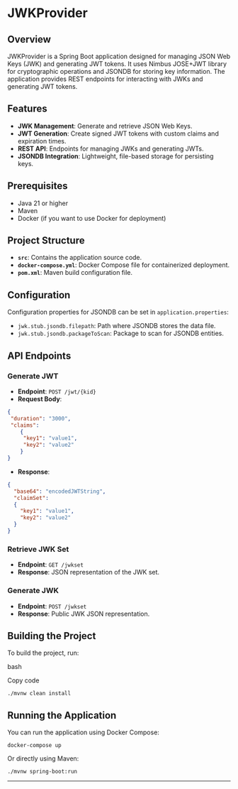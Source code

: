 JWKProvider
===========

Overview
--------

JWKProvider is a Spring Boot application designed for managing JSON Web Keys (JWK) and generating JWT tokens. It uses Nimbus JOSE+JWT library for cryptographic operations and JSONDB for storing key information. The application provides REST endpoints for interacting with JWKs and generating JWT tokens.

Features
--------

*   **JWK Management**: Generate and retrieve JSON Web Keys.
*   **JWT Generation**: Create signed JWT tokens with custom claims and expiration times.
*   **REST API**: Endpoints for managing JWKs and generating JWTs.
*   **JSONDB Integration**: Lightweight, file-based storage for persisting keys.

Prerequisites
-------------

*   Java 21 or higher
*   Maven
*   Docker (if you want to use Docker for deployment)

Project Structure
-----------------

*   **`src`**: Contains the application source code.
*   **`docker-compose.yml`**: Docker Compose file for containerized deployment.
*   **`pom.xml`**: Maven build configuration file.

Configuration
-------------

Configuration properties for JSONDB can be set in `application.properties`:

*   `jwk.stub.jsondb.filepath`: Path where JSONDB stores the data file.
*   `jwk.stub.jsondb.packageToScan`: Package to scan for JSONDB entities.

API Endpoints
-------------

### Generate JWT

*   **Endpoint**: `POST /jwt/{kid}`
*   **Request Body**:

```json
{
 "duration": "3000",   
 "claims": 
    {
     "key1": "value1",     
     "key2": "value2"   
    } 
}
```

*   **Response**:

```json
{
  "base64": "encodedJWTString",   
  "claimSet": 
  {     
    "key1": "value1",     
    "key2": "value2"
  } 
}
```


### Retrieve JWK Set

*   **Endpoint**: `GET /jwkset`
*   **Response**: JSON representation of the JWK set.

### Generate JWK

*   **Endpoint**: `POST /jwkset`
*   **Response**: Public JWK JSON representation.

Building the Project
--------------------

To build the project, run:

bash

Copy code

`./mvnw clean install`

Running the Application
-----------------------

You can run the application using Docker Compose:

`docker-compose up`

Or directly using Maven:

`./mvnw spring-boot:run`

* * *
